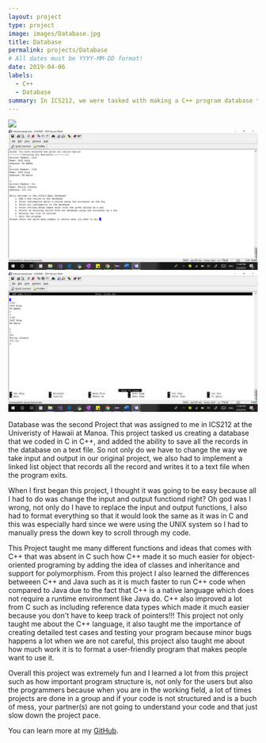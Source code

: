 ```yaml
---
layout: project
type: project
image: images/Database.jpg
title: Database
permalink: projects/Database
# All dates must be YYYY-MM-DD format!
date: 2019-04-06
labels:
  - C++
  - Database
summary: In ICS212, we were tasked with making a C++ program database that stored a person's account number, name and address.
---
```


<div class="ui small rounded images">
  <img class="ui image" src="../images/ICS212proj2.png>
  <img class="ui image" src="../images/ICS212proj2(2).png">
  <img class="ui image" src="../images/ICS212proj2(3).png">
  <img class="ui image" src="../images/ICS212proj2(4).png">
</div>

Database was the second Project that was assigned to me in ICS212 at the Univeristy of Hawaii at Manoa. This project tasked us creating a database that we coded in C in C++, and added the ability to save all the records in the database on a text file. So not only do we have to change the way we take input and output in our original project, we also had to implement a linked list object that records all the record and writes it to a text file when the program exits.

When I first began this project, I thought it was going to be easy because all I had to do was change the input and output functiond right? Oh god was I wrong, not only do I have to replace the input and output functions, I also had to format everything so that it would look the same as it was in C and this was especially hard since we were using the UNIX system so I had to manually press the down key to scroll through my code.

This Project taught me many different functions and ideas that comes with C++ that was absent in C such how C++ made it so much easier for object-oriented programing by adding the idea of classes and inheritance and support for polymorphism. From this project I also learned the differences betweeen C++ and Java such as it is much faster to run C++ code when compared to Java due to the fact that C++ is a native language which does not require a runtime environment like Java do. C++ also improved a lot from C such as including reference data types which made it much easier because you don't have to keep track of pointers!!! This project not only taught me about the C++ language, it also taught me the importance of creating detailed test cases and testing your program because minor bugs happens a lot when we are not careful, this project also taught me about how much work it is to format a user-friendly program that makes people want to use it.

Overall this project was extremely fun and I learned a lot from this project such as how important program structure is, not only for the users but also the programmers because when you are in the working field, a lot of times projects are done in a group and if your code is not structured and is a buch of mess, your partner(s) are not going to understand your code and that just slow down the project pace. 

You can learn more at my [GitHub](https://github.com/jeff-yc-wong/ICS212/tree/master/Project2).




